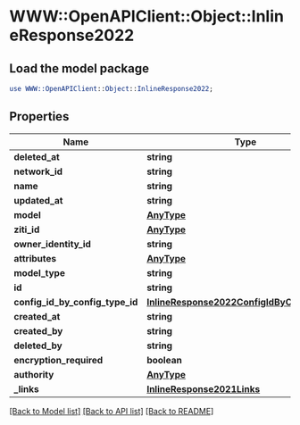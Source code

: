 # WWW::OpenAPIClient::Object::InlineResponse2022

## Load the model package
```perl
use WWW::OpenAPIClient::Object::InlineResponse2022;
```

## Properties
Name | Type | Description | Notes
------------ | ------------- | ------------- | -------------
**deleted_at** | **string** |  | 
**network_id** | **string** |  | 
**name** | **string** |  | 
**updated_at** | **string** |  | 
**model** | [**AnyType**](.md) |  | 
**ziti_id** | [**AnyType**](.md) |  | 
**owner_identity_id** | **string** |  | 
**attributes** | [**AnyType**](.md) |  | 
**model_type** | **string** |  | 
**id** | **string** |  | 
**config_id_by_config_type_id** | [**InlineResponse2022ConfigIdByConfigTypeId**](InlineResponse2022ConfigIdByConfigTypeId.md) |  | 
**created_at** | **string** |  | 
**created_by** | **string** |  | 
**deleted_by** | **string** |  | 
**encryption_required** | **boolean** |  | 
**authority** | [**AnyType**](.md) |  | 
**_links** | [**InlineResponse2021Links**](InlineResponse2021Links.md) |  | 

[[Back to Model list]](../README.md#documentation-for-models) [[Back to API list]](../README.md#documentation-for-api-endpoints) [[Back to README]](../README.md)


